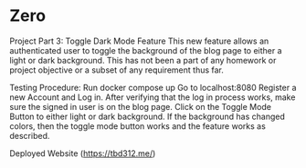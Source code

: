 # Zero

Project Part 3: Toggle Dark Mode Feature
This new feature allows an authenticated user to toggle the background of the blog page to either a light or dark background. This has not been a part of any homework or project objective or a subset of any requirement thus far.

Testing Procedure:
Run docker compose up
Go to localhost:8080
Register a new Account and Log in.
After verifying that the log in process works, make sure the signed in user is on the blog page.
Click on the Toggle Mode Button to either light or dark background.
If the background has changed colors, then the toggle mode button works and the feature works as described.

Deployed Website
(https://tbd312.me/)
